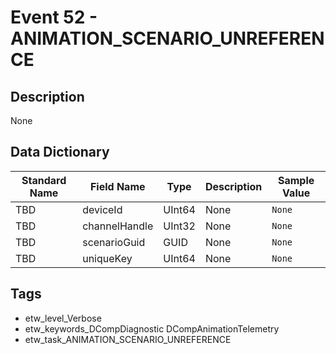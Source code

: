 # Event 52 - ANIMATION_SCENARIO_UNREFERENCE

## Description
None

## Data Dictionary
|Standard Name|Field Name|Type|Description|Sample Value|
|---|---|---|---|---|
|TBD|deviceId|UInt64|None|`None`|
|TBD|channelHandle|UInt32|None|`None`|
|TBD|scenarioGuid|GUID|None|`None`|
|TBD|uniqueKey|UInt64|None|`None`|

## Tags
* etw_level_Verbose
* etw_keywords_DCompDiagnostic DCompAnimationTelemetry
* etw_task_ANIMATION_SCENARIO_UNREFERENCE